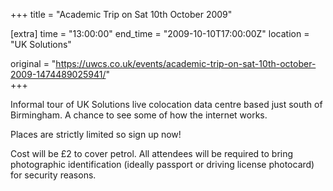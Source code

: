+++
title = "Academic Trip on Sat 10th October 2009"

[extra]
time = "13:00:00"
end_time = "2009-10-10T17:00:00Z"
location = "UK Solutions"

original = "https://uwcs.co.uk/events/academic-trip-on-sat-10th-october-2009-1474489025941/"    
+++

Informal tour of UK Solutions live colocation data centre based just south of Birmingham. A chance to see some of how the internet works.

Places are strictly limited so sign up now\!

Cost will be £2 to cover petrol. All attendees will be required to bring photographic identification (ideally passport or driving license photocard) for security reasons.


